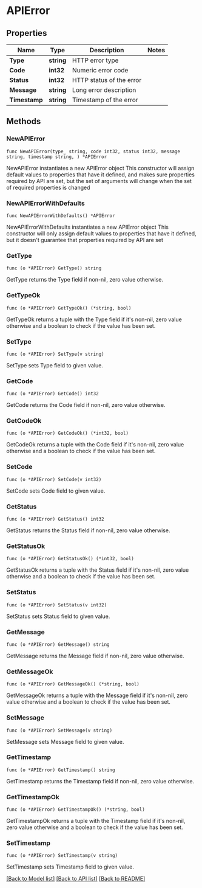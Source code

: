 # APIError

## Properties

Name | Type | Description | Notes
------------ | ------------- | ------------- | -------------
**Type** | **string** | HTTP error type | 
**Code** | **int32** | Numeric error code | 
**Status** | **int32** | HTTP status of the error | 
**Message** | **string** | Long error description | 
**Timestamp** | **string** | Timestamp of the error | 

## Methods

### NewAPIError

`func NewAPIError(type_ string, code int32, status int32, message string, timestamp string, ) *APIError`

NewAPIError instantiates a new APIError object
This constructor will assign default values to properties that have it defined,
and makes sure properties required by API are set, but the set of arguments
will change when the set of required properties is changed

### NewAPIErrorWithDefaults

`func NewAPIErrorWithDefaults() *APIError`

NewAPIErrorWithDefaults instantiates a new APIError object
This constructor will only assign default values to properties that have it defined,
but it doesn't guarantee that properties required by API are set

### GetType

`func (o *APIError) GetType() string`

GetType returns the Type field if non-nil, zero value otherwise.

### GetTypeOk

`func (o *APIError) GetTypeOk() (*string, bool)`

GetTypeOk returns a tuple with the Type field if it's non-nil, zero value otherwise
and a boolean to check if the value has been set.

### SetType

`func (o *APIError) SetType(v string)`

SetType sets Type field to given value.


### GetCode

`func (o *APIError) GetCode() int32`

GetCode returns the Code field if non-nil, zero value otherwise.

### GetCodeOk

`func (o *APIError) GetCodeOk() (*int32, bool)`

GetCodeOk returns a tuple with the Code field if it's non-nil, zero value otherwise
and a boolean to check if the value has been set.

### SetCode

`func (o *APIError) SetCode(v int32)`

SetCode sets Code field to given value.


### GetStatus

`func (o *APIError) GetStatus() int32`

GetStatus returns the Status field if non-nil, zero value otherwise.

### GetStatusOk

`func (o *APIError) GetStatusOk() (*int32, bool)`

GetStatusOk returns a tuple with the Status field if it's non-nil, zero value otherwise
and a boolean to check if the value has been set.

### SetStatus

`func (o *APIError) SetStatus(v int32)`

SetStatus sets Status field to given value.


### GetMessage

`func (o *APIError) GetMessage() string`

GetMessage returns the Message field if non-nil, zero value otherwise.

### GetMessageOk

`func (o *APIError) GetMessageOk() (*string, bool)`

GetMessageOk returns a tuple with the Message field if it's non-nil, zero value otherwise
and a boolean to check if the value has been set.

### SetMessage

`func (o *APIError) SetMessage(v string)`

SetMessage sets Message field to given value.


### GetTimestamp

`func (o *APIError) GetTimestamp() string`

GetTimestamp returns the Timestamp field if non-nil, zero value otherwise.

### GetTimestampOk

`func (o *APIError) GetTimestampOk() (*string, bool)`

GetTimestampOk returns a tuple with the Timestamp field if it's non-nil, zero value otherwise
and a boolean to check if the value has been set.

### SetTimestamp

`func (o *APIError) SetTimestamp(v string)`

SetTimestamp sets Timestamp field to given value.



[[Back to Model list]](../README.md#documentation-for-models) [[Back to API list]](../README.md#documentation-for-api-endpoints) [[Back to README]](../README.md)


